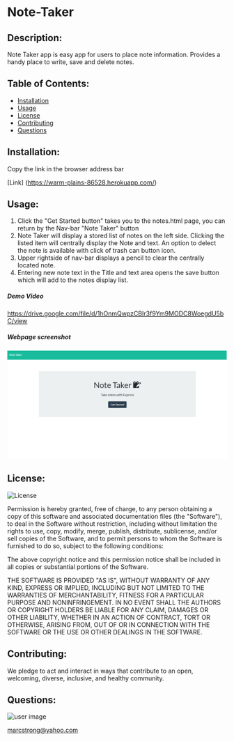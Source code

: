 # Note-Taker

## Description:
Note Taker app is easy app for users to place note information.  Provides a handy place to write, save and delete notes.

## Table of Contents:

* [Installation](#Installation)
* [Usage](#Usage)
* [License](#License)
* [Contributing](#Contributing)
* [Questions](#Questions)

## Installation: 
Copy the link in the browser address bar

[Link] (https://warm-plains-86528.herokuapp.com/)

## Usage:

1. Click the "Get Started button" takes you to the notes.html page, you can return by the Nav-bar "Note Taker" button
2. Note Taker will display a stored list of notes on the left side.  Clicking the listed item will centrally display the Note and text.  An option to delect the note is available with click of trash can button icon.
3. Upper rightside of nav-bar displays a pencil to clear the centrally located note.
4. Entering new note text in the Title and text area opens the save button which will add to the notes display list.

##### Demo Video
https://drive.google.com/file/d/1hOnmQwpzCBIr3f9Ym9MODC8WoegdU5bC/view

##### Webpage screenshot
![Image of Note-Taker](public/assets/images/noteTaker.PNG)


## License:
![License](https://img.shields.io/badge/License-MIT-Blue)

Permission is hereby granted, free of charge, to any person obtaining a copy
of this software and associated documentation files (the "Software"), to deal
in the Software without restriction, including without limitation the rights
to use, copy, modify, merge, publish, distribute, sublicense, and/or sell
copies of the Software, and to permit persons to whom the Software is
furnished to do so, subject to the following conditions:

The above copyright notice and this permission notice shall be included in all
copies or substantial portions of the Software.

THE SOFTWARE IS PROVIDED "AS IS", WITHOUT WARRANTY OF ANY KIND, EXPRESS OR
IMPLIED, INCLUDING BUT NOT LIMITED TO THE WARRANTIES OF MERCHANTABILITY,
FITNESS FOR A PARTICULAR PURPOSE AND NONINFRINGEMENT. IN NO EVENT SHALL THE
AUTHORS OR COPYRIGHT HOLDERS BE LIABLE FOR ANY CLAIM, DAMAGES OR OTHER
LIABILITY, WHETHER IN AN ACTION OF CONTRACT, TORT OR OTHERWISE, ARISING FROM,
OUT OF OR IN CONNECTION WITH THE SOFTWARE OR THE USE OR OTHER DEALINGS IN THE
SOFTWARE.

## Contributing:
We pledge to act and interact in ways that contribute to an open, welcoming, diverse, inclusive, and healthy community.


## Questions:
<img src= "https://avatars.githubusercontent.com/u/60418958?" alt = "user image" style = "width: 100px" height = "100px" />

 marcstrong@yahoo.com

